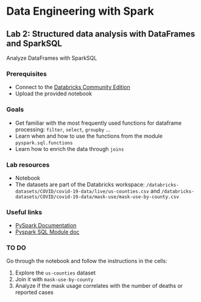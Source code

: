 # Data Engineering with Spark

## Lab 2: Structured data analysis with DataFrames and SparkSQL

Analyze DataFrames with SparkSQL

### Prerequisites

- Connect to the [Databricks Community Edition](https://community.cloud.databricks.com/login.html)
- Upload the provided notebook

### Goals

- Get familiar with the most frequently used functions for dataframe processing: `filter`, `select`, `groupby` ...
- Learn when and how to use the functions from the module `pyspark.sql.functions`  
- Learn how to enrich the data through `joins`  

### Lab resources

- Notebook
- The datasets are part of the Databricks workspace: `/databricks-datasets/COVID/covid-19-data/live/us-counties.csv` and `/databricks-datasets/COVID/covid-19-data/mask-use/mask-use-by-county.csv`

### Useful links

- [PySpark Documentation](https://spark.apache.org/docs/latest/api/python/index.html)
- [Pyspark SQL Module doc](https://spark.apache.org/docs/latest/api/python/reference/pyspark.sql/index.html)

### TO DO

Go through the notebook and follow the instructions in the cells:

1. Explore the `us-counties` dataset
2. Join it with `mask-use-by-county`
3. Analyze if the mask usage correlates with the number of deaths or reported cases
